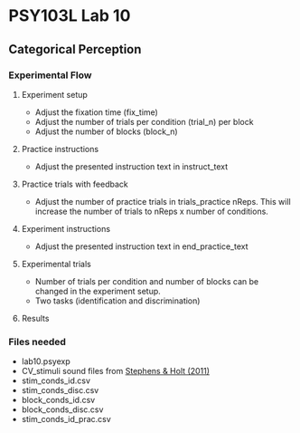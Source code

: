 # PSY103L Lab 10
## Categorical Perception

### Experimental Flow

1. Experiment setup
	- Adjust the fixation time (fix_time)
	- Adjust the number of trials per condition (trial_n) per block
	- Adjust the number of blocks (block_n)

2. Practice instructions
	- Adjust the presented instruction text in instruct_text

3. Practice trials with feedback
	- Adjust the number of practice trials in trials_practice nReps. This will increase the number of trials to nReps x number of conditions.

4. Experiment instructions
	- Adjust the presented instruction text in end_practice_text

5. Experimental trials
	- Number of trials per condition and number of blocks can be changed in the experiment setup.
	- Two tasks (identification and discrimination)

6. Results


### Files needed

- lab10.psyexp
- CV_stimuli sound files from [Stephens & Holt (2011)](https://osf.io/g543z/)
- stim_conds_id.csv
- stim_conds_disc.csv
- block_conds_id.csv
- block_conds_disc.csv
- stim_conds_id_prac.csv

